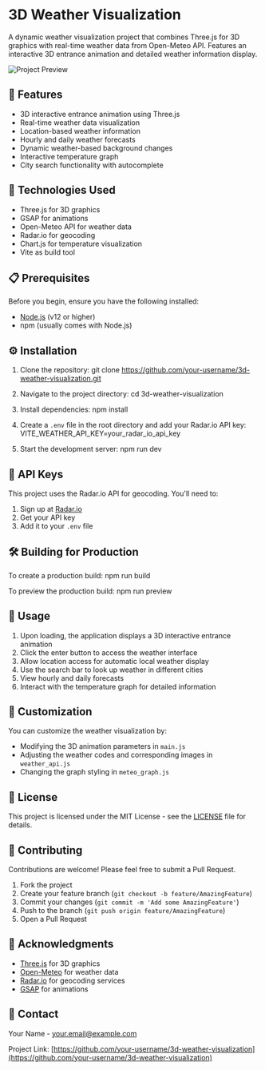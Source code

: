 # 3D Weather Visualization

A dynamic weather visualization project that combines Three.js for 3D graphics with real-time weather data from Open-Meteo API. Features an interactive 3D entrance animation and detailed weather information display.

![Project Preview](path_to_your_preview_image.png)

## 🌟 Features

- 3D interactive entrance animation using Three.js
- Real-time weather data visualization
- Location-based weather information
- Hourly and daily weather forecasts
- Dynamic weather-based background changes
- Interactive temperature graph
- City search functionality with autocomplete

## 🚀 Technologies Used

- Three.js for 3D graphics
- GSAP for animations
- Open-Meteo API for weather data
- Radar.io for geocoding
- Chart.js for temperature visualization
- Vite as build tool

## 📋 Prerequisites

Before you begin, ensure you have the following installed:
- [Node.js](https://nodejs.org/) (v12 or higher)
- npm (usually comes with Node.js)

## ⚙️ Installation

1. Clone the repository:
git clone https://github.com/your-username/3d-weather-visualization.git

2. Navigate to the project directory:
cd 3d-weather-visualization

3. Install dependencies:
npm install

4. Create a `.env` file in the root directory and add your Radar.io API key:
VITE_WEATHER_API_KEY=your_radar_io_api_key

5. Start the development server:
npm run dev

## 🔑 API Keys

This project uses the Radar.io API for geocoding. You'll need to:
1. Sign up at [Radar.io](https://radar.io/)
2. Get your API key
3. Add it to your `.env` file

## 🛠️ Building for Production

To create a production build:
npm run build

To preview the production build:
npm run preview

## 📖 Usage

1. Upon loading, the application displays a 3D interactive entrance animation
2. Click the enter button to access the weather interface
3. Allow location access for automatic local weather display
4. Use the search bar to look up weather in different cities
5. View hourly and daily forecasts
6. Interact with the temperature graph for detailed information

## 🎨 Customization

You can customize the weather visualization by:
- Modifying the 3D animation parameters in `main.js`
- Adjusting the weather codes and corresponding images in `weather_api.js`
- Changing the graph styling in `meteo_graph.js`

## 📝 License

This project is licensed under the MIT License - see the [LICENSE](LICENSE) file for details.

## 🤝 Contributing

Contributions are welcome! Please feel free to submit a Pull Request.

1. Fork the project
2. Create your feature branch (`git checkout -b feature/AmazingFeature`)
3. Commit your changes (`git commit -m 'Add some AmazingFeature'`)
4. Push to the branch (`git push origin feature/AmazingFeature`)
5. Open a Pull Request

## 👏 Acknowledgments

- [Three.js](https://threejs.org/) for 3D graphics
- [Open-Meteo](https://open-meteo.com/) for weather data
- [Radar.io](https://radar.io/) for geocoding services
- [GSAP](https://greensock.com/gsap/) for animations

## 📧 Contact

Your Name - [your.email@example.com](mailto:your.email@example.com)

Project Link: [https://github.com/your-username/3d-weather-visualization](https://github.com/your-username/3d-weather-visualization)
